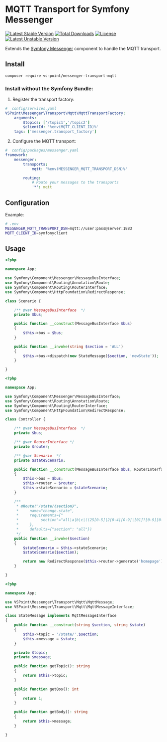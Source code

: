 # MQTT Transport for Symfony Messenger

[![Latest Stable Version](https://poser.pugx.org/vs-point/messenger-transport-mqtt/version)](https://packagist.org/packages/vs-point/messenger-transport-mqtt)
[![Total Downloads](https://poser.pugx.org/vs-point/messenger-transport-mqtt/downloads)](https://packagist.org/packages/vs-point/messenger-transport-mqtt)
[![License](https://poser.pugx.org/vs-point/messenger-transport-mqtt/license)](https://packagist.org/packages/vs-point/messenger-transport-mqtt)
[![Latest Unstable Version](https://poser.pugx.org/vs-point/messenger-transport-mqtt/v/unstable)](//packagist.org/packages/vs-point/messenger-transport-mqtt)

Extends the [Symfony Messenger](https://symfony.com/doc/master/components/messenger.html) component to
handle the MQTT transport.

## Install

```bash
composer require vs-point/messenger-transport-mqtt
```

### Install without the Symfony Bundle:
1. Register the transport factory:

```yaml
#  config/services.yaml
VSPoint\Messenger\Transport\Mqtt\MqttTransportFactory:
    arguments:
        $topics: ['/topic1','/topic2']
        $clientId: '%env(MQTT_CLIENT_ID)%'
    tags: ['messenger.transport_factory']
```

2. Configure the MQTT transport:
```yaml
#  config/packages/messenger.yaml
framework:
    messenger:
        transports:
            mqtt: '%env(MESSENGER_MQTT_TRANSPORT_DSN)%'

        routing:
            # Route your messages to the transports
            '*': mqtt
```

## Configuration

Example:
```bash
# .env
MESSENGER_MQTT_TRANSPORT_DSN=mqtt://user:pass@server:1883
MQTT_CLIENT_ID=symfonyclient
```

## Usage

```php
<?php

namespace App;

use Symfony\Component\Messenger\MessageBusInterface;
use Symfony\Component\Routing\Annotation\Route;
use Symfony\Component\Routing\RouterInterface;
use Symfony\Component\HttpFoundation\RedirectResponse;

class Scenario {

    /** @var MessageBusInterface  */
    private $bus;

    public function __construct(MessageBusInterface $bus)
    {
        $this->bus = $bus;
    }

    public function __invoke(string $section = 'ALL')
    {
        $this->bus->dispatch(new StateMessage($section, 'newState'));
    }

}
```

```php
<?php

namespace App;

use Symfony\Component\Messenger\MessageBusInterface;
use Symfony\Component\Routing\Annotation\Route;
use Symfony\Component\Routing\RouterInterface;
use Symfony\Component\HttpFoundation\RedirectResponse;

class Controller {

    /** @var MessageBusInterface  */
    private $bus;

    /** @var RouterInterface */
    private $router;

    /** @var Scenario  */
    private $stateScenario;

    public function __construct(MessageBusInterface $bus, RouterInterface $router, Scenario $stateScenario)
    {
        $this->bus = $bus;
        $this->router = $router;
        $this->stateScenario = $stateScenario;
    }

    /**
     * @Route("/state/{section}",
     *     name="change.state",
     *     requirements={"
     *          section"="all|a|b|c|((25[0-5]|2[0-4][0-9]|[01]?[0-9][0-9]?)\.(25[0-5]|2[0-4][0-9]|[01]?[0-9][0-9]?)\.(25[0-5]|2[0-4][0-9]|[01]?[0-9][0-9]?)\.(25[0-5]|2[0-4][0-9]|[01]?[0-9][0-9]?))"
     *     },
     *     defaults={"section": "all"})
     */
    public function __invoke($section)
    {
        $stateScenario = $this->stateScenario;
        $stateScenario($section);

        return new RedirectResponse($this->router->generate('homepage'), 302);
    }

}
```

```php
<?php

namespace App;

use VSPoint\Messenger\Transport\Mqtt\MqttMessage;
use VSPoint\Messenger\Transport\Mqtt\MqttMessageInterface;

class StateMessage implements MqttMessageInterface
{
    public function __construct(string $section, string $state)
    {
        $this->topic = '/state/'.$section;
        $this->message = $state;
    }

    private $topic;
    private $message;

    public function getTopic(): string
    {
        return $this->topic;
    }

    public function getQos(): int
    {
        return 1;
    }

    public function getBody(): string
    {
        return $this->message;
    }

}
```